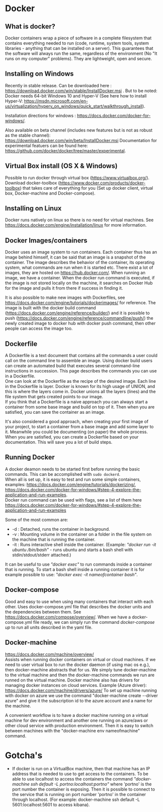 # Docker #

## What is docker?

Docker containers wrap a piece of software in a complete filesystem that contains everything needed to run (code, runtime, system tools, system libraries - anything that can be installed on a server). This guarantees that the software will always run the same, regardless of the environment (No "It runs on my computer" problems). They are lightweight, open and secure.

## Installing on Windows

Recently in stable release. Can be downloaded here : https://download.docker.com/win/stable/InstallDocker.msi . But to be noted: Docker needs 64-bit Windows 10 and Hyper-V (See here how to install Hyper-V:  https://msdn.microsoft.com/en-us/virtualization/hyperv_on_windows/quick_start/walkthrough_install).

Installation directions for windows : https://docs.docker.com/docker-for-windows/.

Also available on beta channel (includes new features but is not as robust as the stable channel): https://download.docker.com/win/beta/InstallDocker.msi
Documentation for experimental featuers can be found here: https://github.com/docker/docker/tree/master/experimental.

## Virtual Box install (OS X & Windows)
Possible to run docker through virtual box (https://www.virtualbox.org/). Download docker-toolbox (https://www.docker.com/products/docker-toolbox) that takes care of everything for you (Set up docker client, virtual box, Docker-machine and Docker-compose).

## Installing on Linux
Docker runs natively on linux so there is no need for virtual machines. See https://docs.docker.com/engine/installation/linux for more information.

## Docker Images/containers
Docker uses an image system to run containers. Each container thus has an image behind himself, it can be said that an image is a snapshot of the container. The image describes the behavior of the container, its operating system, what commands are run when it is started etc. There exist a lot of images, they are hosted on https://hub.docker.com/. When running an image, we have a container.
When the docker run command is executed, if the image is not stored locally on the machine, it searches on Docker Hub for the image and pulls it from there if success in finding it.

It is also possible to make new images with Dockerfiles, see https://docs.docker.com/engine/tutorials/dockerimages/ for reference.
The image is built with the docker build command (https://docs.docker.com/engine/reference/builder/) and it is possible to push (https://docs.docker.com/engine/reference/commandline/push/) the newly created image to docker hub with docker push command, then other people can access the image too.

## Dockerfile
A Dockerfile is a text document that contains all the commands a user could call on the command line to assemble an image. Using docker build users can create an automated build that executes several command-line instructions in succession. This page describes the commands you can use in a Dockerfile.<br/>
One can look at the Dockerfile as the recipe of the desired image. Each line in the Dockerfile is layer. Docker is known for its high usage of UNION, and this is where the layers come in. Docker unions all the layers (lines) and the file system that gets created points to our image.<br/>
If you think that a Dockerfile is a naive approach you can always start a container from some base image and build on top of it. Then when you are satisfied, you can save the container as an image.

It's also considered a good approach, when creating your first image of your project, to start a container from a base image and add some layer to it. Meanwhile you could be documenting (on paper) the whole process. When you are satisfied, you can create a Dockerfile based on your documentation. This will save you a lot of build steps.


## Running Docker
A docker deamon needs to be started first before running the basic commands. This can be accomplished with `sudo dockerd`. <br/>
When all is set up, it is easy to test and run some simple containers, examples: https://docs.docker.com/engine/tutorials/dockerizing/, https://docs.docker.com/docker-for-windows/#step-4-explore-the-application-and-run-examples.  
Docker run command can be used with flags, see a list of them here https://docs.docker.com/docker-for-windows/#step-4-explore-the-application-and-run-examples  
  
Some of the most common are:
* -d : Detached, runs the container in background.
* -v : Mounting volume in the container on a folder in the file system on the machine that is running the container.
* -it : Runs interactive shell inside the container. (Example: *"docker run -it ubuntu /bin/bash"* - runs ubuntu and starts a bash shell with stdin/stdout/stderr attached.)  
  
It can be useful to use *"docker exec"* to run commands inside a container that is running. To start a bash shell inside a running container it is for example possible to use: *"docker exec -it nameofcontainer bash"*.  


## Docker-compose
Good and easy to use when using many containers that interact with each other. Uses docker-compose.yml file that describes the docker units and the dependencies between them.
See https://docs.docker.com/compose/overview/.
When we have a docker-compose.yml file ready, we can simply run the command *docker-compose up* to run all units described in the yaml file.

## Docker-machine
https://docs.docker.com/machine/overview/  
Assists when running docker containers on virtual or cloud machines. If we need to user virtual box to run the docker daemon (if using mac os e.g.), then docker-machine abstracts that for us. We simply tune docker-machine to the virtual machine and then the docker-machine commands we run are runned on the virtual machine.
Docker machine also has drivers for managing docker instances on cloud services. Example (Azure driver): https://docs.docker.com/machine/drivers/azure/
To set up machine running with docker on azure we use the command "docker-machine create --driver azure" and give it the subscription id to the azure account and a name for the machine.

A convenient workflow is to have a docker machine running on a virtual machine for dev environment and another one running on azure/aws or other cloud service with production environment. Then it is easy to switch between machines with the "docker-machine env nameofmachine" command.

# Gotcha's 
* If docker is run on a VirtualBox machine, then that machine has an IP address that is needed to use to get access to the containers. To be able to use localhost to access the containers the command *"docker-machine ssh default -L portno:localhost:portno"* where 'portno' is the port number the container is exposing. Then it is possible to connect to the service that is running on port number 'portno' in the container through localhost. (For example: docker-machine ssh default -L 5601:localhost:5601 to access kibana).
